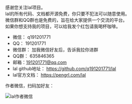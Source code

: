 感谢您关注lal项目。  
lal的所有代码、文档都开源免费，你只要不犯法可以随意使用。  
微信群和QQ群也是免费的，旨在给大家提供一个交流的平台。  
如果你想支持我的项目，可以给我发个红包请我喝杯咖啡。

- 微信： q191201771
- QQ： 191201771
- 微信群： 加我微信好友后，告诉我拉你进群
- QQ群： 635846365
- 邮箱：191201771@qq.com
- lal github地址： https://github.com/q191201771/lal
- lal官方文档： https://pengrl.com/lal

作者微信，扫码加好友：

![lal作者微信](https://pengrl.com/images/yoko_vx.jpeg?date=220329)

